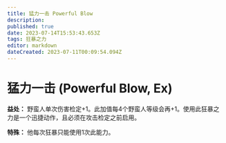 ```yaml
---
title: 猛力一击 Powerful Blow
description: 
published: true
date: 2023-07-14T15:53:43.653Z
tags: 狂暴之力
editor: markdown
dateCreated: 2023-07-11T00:09:54.094Z
---
```


# 猛力一击 (Powerful Blow, Ex)

**益处：** 野蛮人单次伤害检定+1。此加值每4个野蛮人等级会再+1。使用此狂暴之力是一个迅捷动作，且必须在攻击检定之前启用。

**特殊：** 他每次狂暴只能使用1次此能力。

